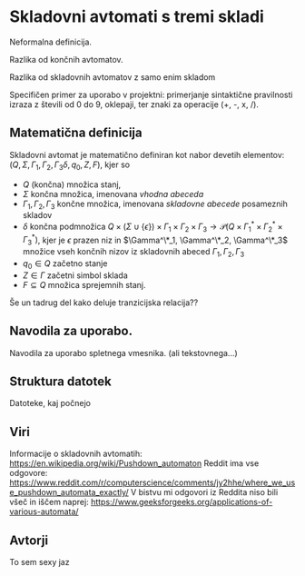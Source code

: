 # Skladovni avtomati s tremi skladi

Neformalna definicija.

Razlika od končnih avtomatov.

Razlika od skladovnih avtomatov z samo enim skladom

Specifičen primer za uporabo v projektni: primerjanje sintaktične pravilnosti izraza z števili od 0 do 9, oklepaji, ter znaki za operacije (+, -, x, /).

## Matematična definicija

Skladovni avtomat je matematično definiran kot nabor devetih elementov: $(Q, \Sigma, \Gamma_1, \Gamma_2, \Gamma_3 \delta, q_0, Z, F)$, kjer so

- $Q$ (končna) množica stanj,
- $\Sigma$ končna množica, imenovana *vhodna abeceda*
- $\Gamma_1, \Gamma_2, \Gamma_3$ končne množica, imenovana *skladovne abecede* posameznih skladov
- $\delta$ končna podmnožica $Q \times (\Sigma \cup \{\epsilon\}) \times \Gamma_1 \times \Gamma_2 \times \Gamma_3 \to \mathcal{P}(Q \times \Gamma_1^* \times \Gamma_2^* \times \Gamma_3^*)$, kjer je $\epsilon$ prazen niz in $\Gamma^\*_1, \Gamma^\*_2, \Gamma^\*_3$ množice vseh končnih nizov iz skladovnih abeced $\Gamma_1, \Gamma_2, \Gamma_3$
- $q_0 \in Q$ začetno stanje
- $Z \in \Gamma$ začetni simbol sklada
- $F \subseteq Q$ množica sprejemnih stanj.

Še un tadrug del kako deluje tranzicijska relacija??

## Navodila za uporabo.

Navodila za uporabo spletnega vmesnika. (ali tekstovnega...)

## Struktura datotek

Datoteke, kaj počnejo

## Viri

Informacije o skladovnih avtomatih: https://en.wikipedia.org/wiki/Pushdown_automaton
Reddit ima vse odgovore: https://www.reddit.com/r/computerscience/comments/jy2hhe/where_we_use_pushdown_automata_exactly/
V bistvu mi odgovori iz Reddita niso bili všeč in iščem naprej: https://www.geeksforgeeks.org/applications-of-various-automata/

## Avtorji

To sem sexy jaz
